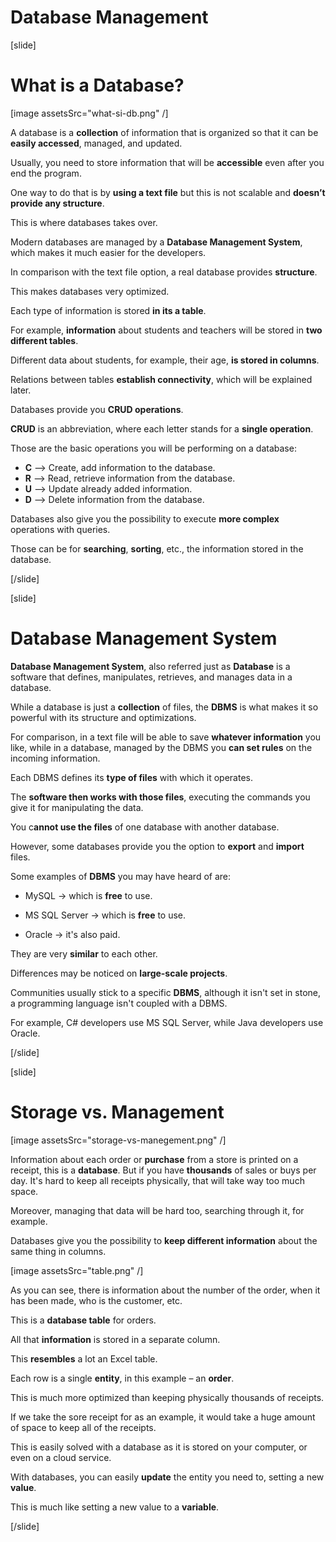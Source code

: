 # Database Management

[slide]
# What is а Database?

[image assetsSrc="what-si-db.png" /]

A database is a **collection** of information that is organized so that it can be **easily accessed**, managed, and updated.

Usually, you need to store information that will be **accessible** even after you end the program.

One way to do that is by **using a text file** but this is not scalable and **doesn’t provide any structure**.

This is where databases takes over.

Modern databases are managed by a **Database Management System**, which makes it much easier for the developers.

In comparison with the text file option, a real database provides **structure**.

This makes databases very optimized.

Each type of information is stored **in its a table**.

For example, **information** about students and teachers will be stored in **two different tables**.

Different data about students, for example, their age, **is stored in columns**.

Relations between tables **establish connectivity**, which will be explained later.

Databases provide you **CRUD operations**.

**CRUD** is an abbreviation, where each letter stands for a **single operation**.

Those are the basic operations you will be performing on a database:

- **C** –\> Create, add information to the database.
- **R** –\> Read, retrieve information from the database.
- **U** –\> Update already added information.
- **D** –\> Delete information from the database.

Databases also give you the possibility to execute **more complex** operations with queries.

Those can be for **searching**, **sorting**, etc., the information stored in the database.

[/slide]

[slide]
# Database Management System

**Database Management System**, also referred just as **Database** is a software that defines, manipulates, retrieves, and manages data in a database.

While a database is just a **collection** of files, the **DBMS** is what makes it so powerful with its structure and optimizations.

For comparison, in a text file will be able to save **whatever information** you like, while in a database, managed by the DBMS you **can set rules** on the incoming information.

Each DBMS defines its **type of files** with which it operates.

The **software then works with those files**, executing the commands you give it for manipulating the data.

You c**annot use the files** of one database with another database.

However, some databases provide you the option to **export** and **import** files.

Some examples of **DBMS** you may have heard of are:

- MySQL -\> which is **free** to use.

- MS SQL Server -\> which is **free** to use.

- Oracle -\> it's also paid.

They are very **similar** to each other.

Differences may be noticed on **large-scale projects**.

Communities usually stick to a specific **DBMS**, although it isn't set in stone, a programming language isn't coupled with a DBMS.

For example, C# developers use MS SQL Server, while Java developers use Oracle.

[/slide]


[slide]
# Storage vs. Management

[image assetsSrc="storage-vs-manegement.png" /]

Information about each order or **purchase** from a store is printed on a receipt, this is a **database**.
But if you have **thousands** of sales or buys per day.
It's hard to keep all receipts physically, that will take way too much space.

Moreover, managing that data will be hard too, searching through it, for example.

Databases give you the possibility to **keep different information** about the same thing in columns.

[image assetsSrc="table.png" /]

As you can see, there is information about the number of the order, when it has been made, who is the customer, etc.

This is a **database table** for orders.

All that **information** is stored in a separate column.

This **resembles** a lot an Excel table.

Each row is a single **entity**, in this example – an **order**.

This is much more optimized than keeping physically thousands of receipts.

If we take the sore receipt for as an example, it would take a huge amount of space to keep all of the receipts.

This is easily solved with a database as it is stored on your computer, or even on a cloud service.

With databases, you can easily **update** the entity you need to, setting a new **value**.

This is much like setting a new value to a **variable**.

[/slide]